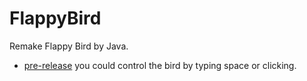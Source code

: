 # FlappyBird
Remake Flappy Bird by Java.
- [pre-release](https://github.com/harmonly/FlappyBird/releases)
you could control the bird by typing space or clicking.
